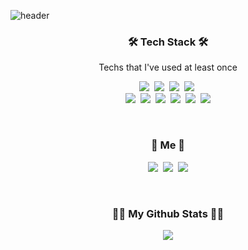 ![header](https://capsule-render.vercel.app/api?type=waving&color=auto&height=270&section=header&text=Taeho%20Kim&fontSize=90&animation=fadeIn&fontAlignY=38&desc=I%20wish%20you%20have%20a%20nice%20day&descAlignY=55&descAlign=62)

<h3 align="center">🛠 Tech Stack 🛠</h3>
<p align="center"> Techs that I've used at least once </p>
<p align="center"> 
  <a href="https://img.shields.io/badge/Java-007396?style=flat-square&logo=Java&logoColor=white"><img src="https://img.shields.io/badge/Java-007396?style=flat-square&logo=Java&logoColor=white"/></a>&nbsp 
  <a href="https://img.shields.io/badge/Javascript-ffb13b?style=flat-square&logo=javascript&logoColor=white"><img src="https://img.shields.io/badge/Javascript-ffb13b?style=flat-square&logo=javascript&logoColor=white"/></a>&nbsp
  <a href="https://img.shields.io/badge/Typescript-3178C6?style=flat-square&logo=Typescript&logoColor=white"><img src="https://img.shields.io/badge/Typescript-3178C6?style=flat-square&logo=Typescript&logoColor=white"/></a>&nbsp
  <a href="https://img.shields.io/badge/Python-3766AB?style=flat-square&logo=Python&logoColor=white"><img src="https://img.shields.io/badge/Python-3766AB?style=flat-square&logo=Python&logoColor=white"/></a>&nbsp 
  <br>
  <a href="https://img.shields.io/badge/Spring-6DB33F?style=flat-square&logo=Spring&logoColor=white"><img src="https://img.shields.io/badge/Spring-6DB33F?style=flat-square&logo=Spring&logoColor=white"/></a>&nbsp 
  <a href="https://img.shields.io/badge/Oracle-F80000?style=flat-square&logo=Oracle&logoColor=white"><img src="https://img.shields.io/badge/Oracle-F80000?style=flat-square&logo=Oracle&logoColor=white"/></a>&nbsp 
  <a href="https://img.shields.io/badge/MySQL-4479A1?style=flat-square&logo=MySQL&logoColor=white"><img src="https://img.shields.io/badge/MySQL-4479A1?style=flat-square&logo=MySQL&logoColor=white"/></a>&nbsp 
  <a href="https://img.shields.io/badge/Docker-2496ED?style=flat-square&logo=Docker&logoColor=white"><img src="https://img.shields.io/badge/Docker-2496ED?style=flat-square&logo=Docker&logoColor=white"/></a>&nbsp 
  <a href="https://img.shields.io/badge/CentOS-262577?style=flat-square&logo=CentOS&logoColor=white"><img src="https://img.shields.io/badge/CentOS-262577?style=flat-square&logo=CentOS&logoColor=white"/></a>&nbsp 
  <a href="https://img.shields.io/badge/Ubuntu-E95420?style=flat-square&logo=Ubuntu&logoColor=white"><img src="https://img.shields.io/badge/Ubuntu-E95420?style=flat-square&logo=Ubuntu&logoColor=white"/></a>
</p>

<br>

<h3 align="center"> 🧸 Me 🧸 </h3>
<p align="center">
  <a href="https://abdc06.github.io/"><img src="https://img.shields.io/badge/Blog-4A4A4A?style=flat-square&logo=GitHub&logoColor=white&link=https://abdc06.github.io/"/></a>&nbsp
  <a href="https://www.instagram.com/abdc2806/"><img src="https://img.shields.io/badge/Instagram-E4405F?style=flat-square&logo=Instagram&logoColor=white&link=https://www.instagram.com/abdc2806/"/></a>&nbsp
  <a href="mailto:abdc2806@gmail.com"><img src="https://img.shields.io/badge/Gmail-d14836?style=flat-square&logo=Gmail&logoColor=white&link=abdc2806@gmail.com"/></a>
</p>

<br>

<h3 align="center">👩‍💻 My Github Stats 👩‍💻</h3>
<p align="center">
  <a href="https://github.com/anuraghazra/github-readme-stats"><img src="https://github-readme-stats.vercel.app/api?username=abdc06&hide_title=true&show_icons=true&include_all_commits=true&disable_animations=true&theme=vue"/></a>
</p>

<br>

<!--
**abdc06/abdc06** is a ✨ _special_ ✨ repository because its `README.md` (this file) appears on your GitHub profile.

Here are some ideas to get you started:

- 🔭 I’m currently working on ...
- 🌱 I’m currently learning ...
- 👯 I’m looking to collaborate on ...
- 🤔 I’m looking for help with ...
- 💬 Ask me about ...
- 📫 How to reach me: ...
- 😄 Pronouns: ...
- ⚡ Fun fact: ...
-->

